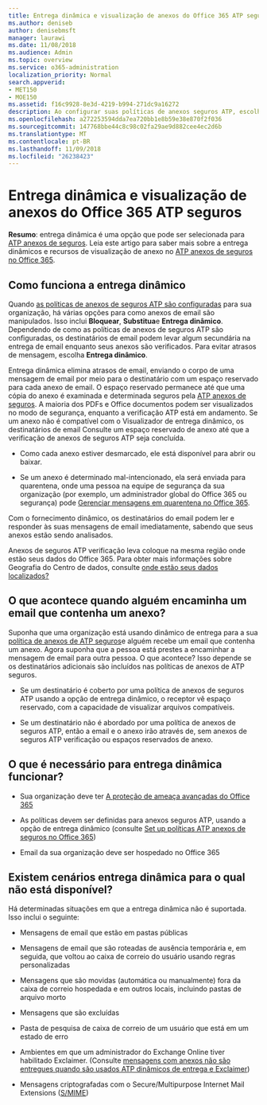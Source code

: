 ```yaml
---
title: Entrega dinâmica e visualização de anexos do Office 365 ATP seguros
ms.author: deniseb
author: denisebmsft
manager: laurawi
ms.date: 11/08/2018
ms.audience: Admin
ms.topic: overview
ms.service: o365-administration
localization_priority: Normal
search.appverid:
- MET150
- MOE150
ms.assetid: f16c9928-8e3d-4219-b994-271dc9a16272
description: Ao configurar suas políticas de anexos seguros ATP, escolha entrega dinâmica para evitar atrasos de mensagem e permitem que as pessoas visualizem anexos que estão sendo examinados.
ms.openlocfilehash: a272253594dda7ea720bb1e8b59e38e870f2f036
ms.sourcegitcommit: 147768bbe44c8c98c02fa29ae9d882cee4ec2d6b
ms.translationtype: MT
ms.contentlocale: pt-BR
ms.lasthandoff: 11/09/2018
ms.locfileid: "26238423"
---
```

# <a name="dynamic-delivery-and-previewing-with-office-365-atp-safe-attachments"></a>Entrega dinâmica e visualização de anexos do Office 365 ATP seguros

**Resumo**: entrega dinâmica é uma opção que pode ser selecionada para [ATP anexos de seguros](atp-safe-attachments.md). Leia este artigo para saber mais sobre a entrega dinâmicos e recursos de visualização de anexo no [ATP anexos de seguros no Office 365](atp-safe-attachments.md).
  
## <a name="how-dynamic-delivery-works"></a>Como funciona a entrega dinâmico

Quando [as políticas de anexos de seguros ATP são configuradas](set-up-atp-safe-attachments-policies.md) para sua organização, há várias opções para como anexos de email são manipulados. Isso inclui **Bloquear**, **Substitua**e **Entrega dinâmico**. Dependendo de como as políticas de anexos de seguros ATP são configuradas, os destinatários de email podem levar algum secundária na entrega de email enquanto seus anexos são verificados. Para evitar atrasos de mensagem, escolha **Entrega dinâmico**.
  
Entrega dinâmica elimina atrasos de email, enviando o corpo de uma mensagem de email por meio para o destinatário com um espaço reservado para cada anexo de email. O espaço reservado permanece até que uma cópia do anexo é examinada e determinada seguros pela [ATP anexos de seguros](atp-safe-attachments.md). A maioria dos PDFs e Office documentos podem ser visualizados no modo de segurança, enquanto a verificação ATP está em andamento. Se um anexo não é compatível com o Visualizador de entrega dinâmico, os destinatários de email Consulte um espaço reservado de anexo até que a verificação de anexos de seguros ATP seja concluída.

- Como cada anexo estiver desmarcado, ele está disponível para abrir ou baixar. 

- Se um anexo é determinado mal-intencionado, ela será enviada para quarentena, onde uma pessoa na equipe de segurança da sua organização (por exemplo, um administrador global do Office 365 ou segurança) pode [Gerenciar mensagens em quarentena no Office 365](manage-quarantined-messages-and-files.md).

Com o fornecimento dinâmico, os destinatários do email podem ler e responder às suas mensagens de email imediatamente, sabendo que seus anexos estão sendo analisados. 

Anexos de seguros ATP verificação leva coloque na mesma região onde estão seus dados do Office 365. Para obter mais informações sobre Geografia do Centro de dados, consulte [onde estão seus dados localizados?](https://products.office.com/where-is-your-data-located?geo=All) 
  
## <a name="what-happens-when-someone-forwards-an-email-that-contains-an-attachment"></a>O que acontece quando alguém encaminha um email que contenha um anexo?

Suponha que uma organização está usando dinâmico de entrega para a sua [política de anexos de ATP seguros](set-up-atp-safe-attachments-policies.md)e alguém recebe um email que contenha um anexo. Agora suponha que a pessoa está prestes a encaminhar a mensagem de email para outra pessoa. O que acontece? Isso depende se os destinatários adicionais são incluídos nas políticas de anexos de ATP seguros.
  
- Se um destinatário é coberto por uma política de anexos de seguros ATP usando a opção de entrega dinâmico, o receptor vê espaço reservado, com a capacidade de visualizar arquivos compatíveis.
    
- Se um destinatário não é abordado por uma política de anexos de seguros ATP, então a email e o anexo irão através de, sem anexos de seguros ATP verificação ou espaços reservados de anexo.
    
## <a name="whats-required-for-dynamic-delivery-to-work"></a>O que é necessário para entrega dinâmica funcionar?

- Sua organização deve ter [A proteção de ameaça avançadas do Office 365](office-365-atp.md)
    
- As políticas devem ser definidas para anexos seguros ATP, usando a opção de entrega dinâmico (consulte [Set up políticas ATP anexos de seguros no Office 365](set-up-atp-safe-attachments-policies.md))
    
- Email da sua organização deve ser hospedado no Office 365
    
## <a name="are-there-scenarios-for-which-dynamic-delivery-is-not-available"></a>Existem cenários entrega dinâmica para o qual não está disponível?

Há determinadas situações em que a entrega dinâmica não é suportada. Isso inclui o seguinte:
  
- Mensagens de email que estão em pastas públicas
    
- Mensagens de email que são roteadas de ausência temporária e, em seguida, que voltou ao caixa de correio do usuário usando regras personalizadas
    
- Mensagens que são movidas (automática ou manualmente) fora da caixa de correio hospedada e em outros locais, incluindo pastas de arquivo morto
    
- Mensagens que são excluídas
    
- Pasta de pesquisa de caixa de correio de um usuário que está em um estado de erro
    
- Ambientes em que um administrador do Exchange Online tiver habilitado Exclaimer. (Consulte [mensagens com anexos não são entregues quando são usados ATP dinâmicos de entrega e Exclaimer](https://support.microsoft.com/help/4014438/messages-with-attachments-are-not-delivered-when-atp-dynamic-delivery))

- Mensagens criptografadas com o Secure/Multipurpose Internet Mail Extensions ([S/MIME](s-mime-for-message-signing-and-encryption.md))
    
